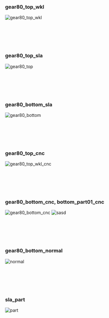 ### gear80_top_wkl<br/>
![gear80_top_wkl](https://github.com/cosmosalad/Gear80/assets/45204109/59be2755-b29f-4cda-9ee6-951181319bc5)

<br/><br/><br/><br/>


### gear80_top_sla<br/>
![gear80_top](https://github.com/cosmosalad/Gear80/assets/45204109/5c2c1ed2-4286-40b1-84b8-9cdbdec5ab82)

<br/><br/><br/><br/>


### gear80_bottom_sla<br/>
![gear80_bottom](https://github.com/cosmosalad/Gear80/assets/45204109/0af8f096-a770-48ad-a6cd-8890b8047f2c)

<br/><br/><br/><br/>


### gear80_top_cnc<br/>
![gear80_top_wkl_cnc](https://github.com/cosmosalad/Gear80/assets/45204109/cf749258-fe1d-420b-a35e-f2be7e5c2c50)

<br/><br/><br/><br/>


### gear80_bottom_cnc, bottom_part01_cnc<br/>
![gear80_bottom_cnc](https://github.com/cosmosalad/Gear80/assets/45204109/8ecf8a1b-cd4f-4bd0-8e21-c1b7964a9615)
![sasd](https://github.com/cosmosalad/Gear80/assets/45204109/460d6543-6eca-4049-b307-41ccb176e705)

<br/><br/><br/><br/>


### gear80_bottom_normal<br/>
![normal](https://github.com/cosmosalad/Gear80/assets/45204109/d926b3b1-cef5-4017-9bd8-024861e195e3)

<br/><br/><br/><br/>


### sla_part<br/>
![part](https://github.com/cosmosalad/Gear80/assets/45204109/516db3e7-af4f-4ccc-8495-9a9609c79385)


